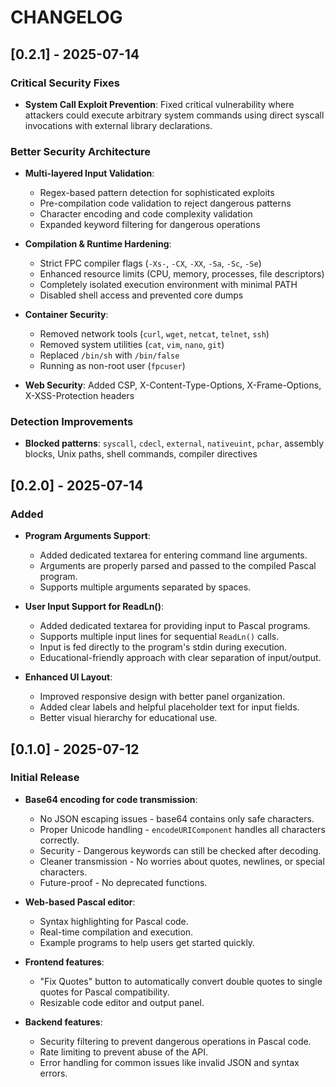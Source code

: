 # CHANGELOG


## [0.2.1] - 2025-07-14

### Critical Security Fixes

- **System Call Exploit Prevention**: Fixed critical vulnerability where attackers could execute arbitrary system commands using direct syscall invocations with external library declarations.

### Better Security Architecture

- **Multi-layered Input Validation**:
  - Regex-based pattern detection for sophisticated exploits
  - Pre-compilation code validation to reject dangerous patterns
  - Character encoding and code complexity validation
  - Expanded keyword filtering for dangerous operations

- **Compilation & Runtime Hardening**:
  - Strict FPC compiler flags (`-Xs-`, `-CX`, `-XX`, `-Sa`, `-Sc`, `-Se`)
  - Enhanced resource limits (CPU, memory, processes, file descriptors)
  - Completely isolated execution environment with minimal PATH
  - Disabled shell access and prevented core dumps

- **Container Security**:
  - Removed network tools (`curl`, `wget`, `netcat`, `telnet`, `ssh`)
  - Removed system utilities (`cat`, `vim`, `nano`, `git`)
  - Replaced `/bin/sh` with `/bin/false`
  - Running as non-root user (`fpcuser`)

- **Web Security**: Added CSP, X-Content-Type-Options, X-Frame-Options, X-XSS-Protection headers

### Detection Improvements

- **Blocked patterns**: `syscall`, `cdecl`, `external`, `nativeuint`, `pchar`, assembly blocks, Unix paths, shell commands, compiler directives


## [0.2.0] - 2025-07-14

### Added

- **Program Arguments Support**:
  - Added dedicated textarea for entering command line arguments.
  - Arguments are properly parsed and passed to the compiled Pascal program.
  - Supports multiple arguments separated by spaces.

- **User Input Support for ReadLn()**:
  - Added dedicated textarea for providing input to Pascal programs.
  - Supports multiple input lines for sequential `ReadLn()` calls.
  - Input is fed directly to the program's stdin during execution.
  - Educational-friendly approach with clear separation of input/output.

- **Enhanced UI Layout**:
  - Improved responsive design with better panel organization.
  - Added clear labels and helpful placeholder text for input fields.
  - Better visual hierarchy for educational use.


## [0.1.0] - 2025-07-12

### Initial Release

- **Base64 encoding for code transmission**:
  - No JSON escaping issues - base64 contains only safe characters.
  - Proper Unicode handling - `encodeURIComponent` handles all characters correctly.
  - Security - Dangerous keywords can still be checked after decoding.
  - Cleaner transmission - No worries about quotes, newlines, or special characters.
  - Future-proof - No deprecated functions.

- **Web-based Pascal editor**:
  - Syntax highlighting for Pascal code.
  - Real-time compilation and execution.
  - Example programs to help users get started quickly.

- **Frontend features**:
  - "Fix Quotes" button to automatically convert double quotes to single quotes for Pascal compatibility.
  - Resizable code editor and output panel.

- **Backend features**:
  - Security filtering to prevent dangerous operations in Pascal code.
  - Rate limiting to prevent abuse of the API.
  - Error handling for common issues like invalid JSON and syntax errors.